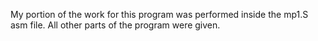 My portion of the work for this program was performed inside the mp1.S asm file. All other parts of the program were given.
